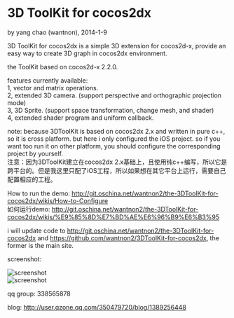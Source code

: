 3D ToolKit for cocos2dx
==========
by yang chao (wantnon), 2014-1-9  

3D ToolKit for cocos2dx is a simple 3D extension for cocos2d-x, provide an easy way to create 3D graph in cocos2dx environment.  
  
the ToolKit based on cocos2d-x 2.2.0.
   
features currently available:  
1, vector and matrix operations.  
2, extended 3D camera. (support perspective and orthographic projection mode)  
3, 3D Sprite. (support space transformation, change mesh, and shader)   
4, extended shader program and uniform callback.  
   
note: because 3DToolKit is based on cocos2dx 2.x and written in pure c++, so it is cross platform. but here i only configured the iOS project. so if you want too run it on other platform, you should configure the corresponding project by yourself.      
注意：因为3DToolKit建立在cocos2dx 2.x基础上，且使用纯c++编写，所以它是跨平台的。但是我这里只配了iOS工程，所以如果想在其它平台上运行，需要自己配置相应的工程。   
  
How to run the demo: http://git.oschina.net/wantnon2/the-3DToolKit-for-cocos2dx/wikis/How-to-Configure  
如何运行demo: http://git.oschina.net/wantnon2/the-3DToolKit-for-cocos2dx/wikis/%E9%85%8D%E7%BD%AE%E6%96%B9%E6%B3%95   
  
i will update code to http://git.oschina.net/wantnon2/the-3DToolKit-for-cocos2dx and https://github.com/wantnon2/3DToolKit-for-cocos2dx, the former is the main site.  
  
screenshot:    
  
![screenshot](http://git.oschina.net/wantnon2/the-3DToolKit-2-for-cocos2dx/raw/master/screenshots/test1.png)  
![screenshot](http://git.oschina.net/wantnon2/the-3DToolKit-2-for-cocos2dx/raw/master/screenshots/test2.png) 
  
qq group: 338565878   
  
blog: http://user.qzone.qq.com/350479720/blog/1389256448